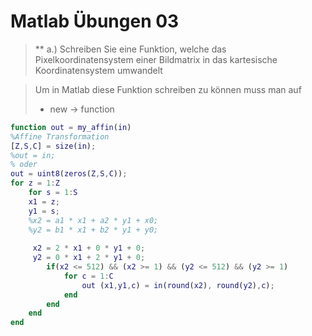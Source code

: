 # Matlab Übungen 03

> ** a.) Schreiben Sie eine Funktion, welche das Pixelkoordinatensystem
> einer Bildmatrix in das kartesische Koordinatensystem umwandelt
>


> Um in Matlab diese Funktion schreiben zu können muss man auf 
> + new -> function 
``` Matlab
function out = my_affin(in)
%Affine Transformation
[Z,S,C] = size(in);
%out = in;
% oder 
out = uint8(zeros(Z,S,C));
for z = 1:Z
    for s = 1:S
    x1 = z;
    y1 = s;
    %x2 = a1 * x1 + a2 * y1 + x0;
    %y2 = b1 * x1 + b2 * y1 + y0;
    
     x2 = 2 * x1 + 0 * y1 + 0;
     y2 = 0 * x1 + 2 * y1 + 0;
        if(x2 <= 512) && (x2 >= 1) && (y2 <= 512) && (y2 >= 1)
            for c = 1:C
                out (x1,y1,c) = in(round(x2), round(y2),c);
            end
        end
    end 
end
``` 
